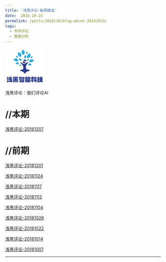```yaml
---
title: '浅黑评论-每周精选'
date:  2018-10-23
permalink: /posts/2018/10/blog-wkcmt-20181023/
tags:
  - 市场评论 
  - 数据分析
---
```

![alt text](/images/site-logo.png "Logo1") 


浅黑评论：我们评论AI




//本期
===
 [浅黑评论-20181207](/report/wkcmt-20181207.html) 
 
 

//前期
===
 [浅黑评论-20181201](/report/wkcmt-20181201.html) 

 [浅黑评论-20181124](/report/wkcmt-20181124.html) 

 [浅黑评论-20181117](/report/wkcmt-20181117.html) 

 [浅黑评论-20181112](/report/wkcmt-20181112.html) 
  
 [浅黑评论-20181104](/report/wkcmt-20181104.html)

 [浅黑评论-20181028](/report/wkcmt-20181028.html)
 
 [浅黑评论-20181022](/report/wkcmt-20181022.html)
 
 [浅黑评论-20181014](/report/wkcmt-20181014.html)

 [浅黑评论-20181007](/report/wkcmt-20181007.html)


---